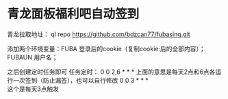 # 青龙面板福利吧自动签到
青龙拉取地址：
ql repo https://github.com/bdzcan77/fubasing.git

添加两个环境变量：FUBA 登录后的cookie（复制cookie:后的全部内容）；FUBAUN 用户名；

之后创建定时任务即可
任务定时：
0 0 2,6 * * *
上面的意思是每天2点和6点各运行一次签到（防止漏签），也可以自行修改
0 0 3 * * *   
这个是每天3点触发
